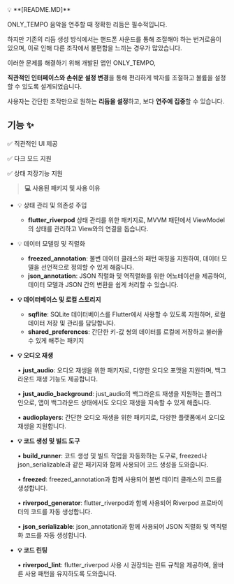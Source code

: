 <aside>
💡 **[README.MD]**

ONLY_TEMPO
음악을 연주할 때 정확한 리듬은 필수적입니다. 

하지만 기존의 리듬 생성 방식에서는 핸드폰 사운드를 통해 조절해야 하는 번거로움이 있으며, 이로 인해 다른 조작에서 불편함을 느끼는 경우가 많았습니다.

이러한 문제를 해결하기 위해 개발된 앱인 ONLY_TEMPO, 

**직관적인 인터페이스와 손쉬운 설정 변경**을 통해 편리하게 박자를 조절하고 볼륨을 설정할 수 있도록 설계되었습니다. 

사용자는 간단한 조작만으로 원하는 **리듬을 설정**하고, 보다 **연주에 집중**할 수 있습니다.

## 기능 ✨

✅ 직관적인 UI 제공

✅ 다크 모드 지원

✅ 상태 저장기능 지원

> **💻 사용된 패키지 및 사용 이유**
> 
- 💡 상태 관리 및 의존성 주입
    - **flutter_riverpod**
    상태 관리를 위한 패키지로, MVVM 패턴에서 ViewModel의 상태를 관리하고 View와의 연결을 돕습니다.
- 💡 데이터 모델링 및 직렬화
    - **freezed_annotation**: 불변 데이터 클래스와 패턴 매칭을 지원하여, 데이터 모델을 선언적으로 정의할 수 있게 해줍니다.
    - **json_annotation**: JSON 직렬화 및 역직렬화를 위한 어노테이션을 제공하여, 데이터 모델과 JSON 간의 변환을 쉽게 처리할 수 있습니다.
- **💡 데이터베이스 및 로컬 스토리지**
    - **sqflite**: SQLite 데이터베이스를 Flutter에서 사용할 수 있도록 지원하며, 로컬 데이터 저장 및 관리를 담당합니다.
    - **shared_preferences**: 간단한 키-값 쌍의 데이터를 로컬에 저장하고 불러올 수 있게 해주는 패키지
- **💡 오디오 재생**
    
    •	**just_audio**: 오디오 재생을 위한 패키지로, 다양한 오디오 포맷을 지원하며, 백그라운드 재생 기능도 제공합니다.
    
    •	**just_audio_background**: just_audio의 백그라운드 재생을 지원하는 플러그인으로, 앱이 백그라운드 상태에서도 오디오 재생을 지속할 수 있게 해줍니다.
    
    •	**audioplayers**: 간단한 오디오 재생을 위한 패키지로, 다양한 플랫폼에서 오디오 재생을 지원합니다.
    
- **💡 코드 생성 및 빌드 도구**
    
    •	**build_runner**: 코드 생성 및 빌드 작업을 자동화하는 도구로, freezed나 json_serializable과 같은 패키지와 함께 사용되어 코드 생성을 도와줍니다.
    
    •	**freezed**: freezed_annotation과 함께 사용되어 불변 데이터 클래스의 코드를 생성합니다.
    
    •	**riverpod_generator**: flutter_riverpod과 함께 사용되어 Riverpod 프로바이더의 코드를 자동 생성합니다.
    
    •	**json_serializable**: json_annotation과 함께 사용되어 JSON 직렬화 및 역직렬화 코드를 자동 생성합니다.
    
- **💡 코드 린팅**
    
    •	**riverpod_lint**: flutter_riverpod 사용 시 권장되는 린트 규칙을 제공하여, 올바른 사용 패턴을 유지하도록 도와줍니다.
    
</aside>
